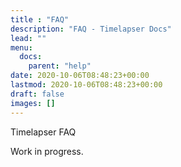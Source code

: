 ```yaml
---
title : "FAQ"
description: "FAQ - Timelapser Docs"
lead: ""
menu:
  docs:
    parent: "help"
date: 2020-10-06T08:48:23+00:00
lastmod: 2020-10-06T08:48:23+00:00
draft: false
images: []
---
```


Timelapser FAQ

Work in progress.
